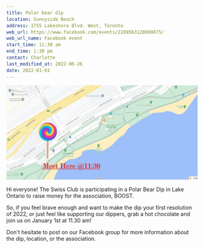 ```yaml
---
title: Polar bear dip
location: Sunnyside Beach
address: 1755 Lakeshore Blvd. West, Toronto
web_url: https://www.facebook.com/events/2289563128009075/
web_url_name: Facebook event
start_time: 11:30 am
end_time: 1:30 pm
contact: Charlotte
last_modified_at: 2022-06-26
date: 2022-01-01
---
```


![Map for meeting location](/assets/images/2022-01-01-dip-map.jpg)

Hi everyone! The Swiss Club is participating in a Polar Bear Dip in Lake
Ontario to raise money for the association, BOOST.

So, if you feel brave enough and want to make the dip your first resolution of
2022, or just feel like supporting our dippers, grab a hot chocolate and join
us on January 1st at 11.30 am!

Don't hesitate to post on our Facebook group for more information about the
dip, location, or the association.
